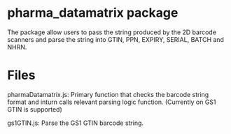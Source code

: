 # pharma_datamatrix package
The package allow users to pass the string produced by the 2D barcode scanners and parse the string into GTIN, PPN, EXPIRY, SERIAL, BATCH and NHRN.

# Files
pharmaDatamatrix.js: Primary function that checks the barcode string format and inturn calls relevant parsing logic function. (Currently on GS1 GTIN is supported)

gs1GTIN.js: Parse the GS1 GTIN barcode string.
